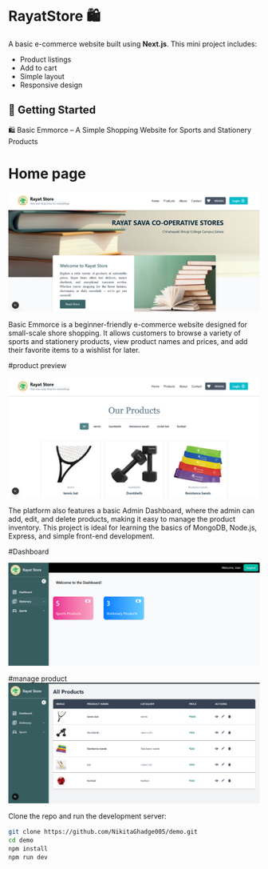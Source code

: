 # RayatStore 🛍️

A basic e-commerce website built using **Next.js**. This mini project includes:

- Product listings
- Add to cart
- Simple layout
- Responsive design

## 🚀 Getting Started


🛍️ Basic Emmorce – A Simple Shopping Website for Sports and Stationery Products

# Home page
![Home page](https://github.com/NikitaGhadge005/mini-shop-react/blob/f27cb710361352e039526bd7e2a3f00449f80287/Screenshot%202025-05-28%20145945.png)

Basic Emmorce is a beginner-friendly e-commerce website designed for small-scale shore shopping. It allows customers to browse a variety of sports and stationery products, view product names and prices, and add their favorite items to a wishlist for later.

#product preview

![product preview](https://github.com/NikitaGhadge005/mini-shop-react/blob/f27cb710361352e039526bd7e2a3f00449f80287/Screenshot%202025-05-28%20150004.png)

The platform also features a basic Admin Dashboard, where the admin can add, edit, and delete products, making it easy to manage the product inventory. This project is ideal for learning the basics of MongoDB, Node.js, Express, and simple front-end development.

#Dashboard

![Dashboard](https://github.com/NikitaGhadge005/mini-shop-react/blob/f27cb710361352e039526bd7e2a3f00449f80287/Screenshot%202025-05-28%20150028.png)

#manage product
![manage product](https://github.com/NikitaGhadge005/mini-shop-react/blob/f27cb710361352e039526bd7e2a3f00449f80287/Screenshot%202025-05-28%20150051.png)



Clone the repo and run the development server:

```bash
git clone https://github.com/NikitaGhadge005/demo.git
cd demo
npm install
npm run dev



